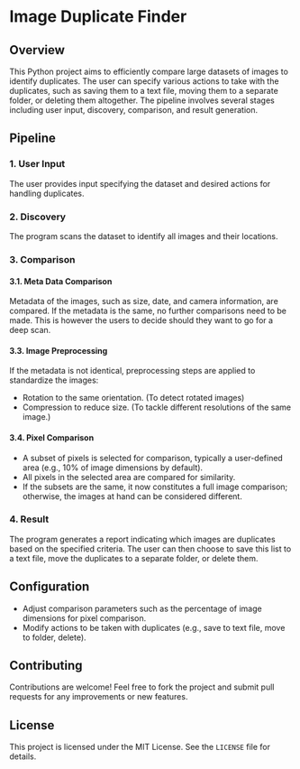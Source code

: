 # Image Duplicate Finder

## Overview

This Python project aims to efficiently compare large datasets of images to identify duplicates. The user can specify various actions to take with the duplicates, such as saving them to a text file, moving them to a separate folder, or deleting them altogether. The pipeline involves several stages including user input, discovery, comparison, and result generation.

## Pipeline

### 1. User Input

The user provides input specifying the dataset and desired actions for handling duplicates.

### 2. Discovery

The program scans the dataset to identify all images and their locations.

### 3. Comparison

#### 3.1. Meta Data Comparison

Metadata of the images, such as size, date, and camera information, are compared. If the metadata is the same, no further comparisons need to be made. This is however the users to decide should they want to go for a deep scan.

#### 3.3. Image Preprocessing

If the metadata is not identical, preprocessing steps are applied to standardize the images:
- Rotation to the same orientation. (To detect rotated images)
- Compression to reduce size. (To tackle different resolutions of the same image.)

#### 3.4. Pixel Comparison

- A subset of pixels is selected for comparison, typically a user-defined area (e.g., 10% of image dimensions by default).
- All pixels in the selected area are compared for similarity.
- If the subsets are the same, it now constitutes a full image comparison; otherwise, the images at hand can be considered different.

### 4. Result

The program generates a report indicating which images are duplicates based on the specified criteria. The user can then choose to save this list to a text file, move the duplicates to a separate folder, or delete them.

## Configuration

- Adjust comparison parameters such as the percentage of image dimensions for pixel comparison.
- Modify actions to be taken with duplicates (e.g., save to text file, move to folder, delete).

## Contributing

Contributions are welcome! Feel free to fork the project and submit pull requests for any improvements or new features.

## License

This project is licensed under the MIT License. See the `LICENSE` file for details.